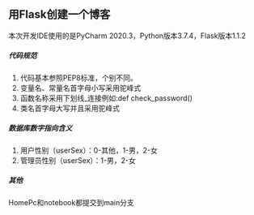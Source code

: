 ## 用Flask创建一个博客

本次开发IDE使用的是PyCharm 2020.3，Python版本3.7.4，Flask版本1.1.2

##### 代码规范
1. 代码基本参照PEP8标准，个别不同。
2. 变量名、常量名首字母小写采用驼峰式
3. 函数名称采用下划线_连接例如:def check_password()
4. 类名首字母大写并且采用驼峰式

##### 数据库数字指向含义
1. 用户性别（userSex）：0-其他，1-男，2-女
2. 管理员性别（userSex）：1-男，2-女

##### 其他

HomePc和notebook都提交到main分支